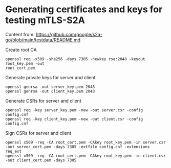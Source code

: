 # Generating certificates and keys for testing mTLS-S2A

Content from: https://github.com/google/s2a-go/blob/main/testdata/README.md

Create root CA

```
openssl req -x509 -sha256 -days 7305 -newkey rsa:2048 -keyout root_key.pem -out
root_cert.pem
```

Generate private keys for server and client

```
openssl genrsa -out server_key.pem 2048
openssl genrsa -out client_key.pem 2048
```

Generate CSRs for server and client

```
openssl req -key server_key.pem -new -out server.csr -config config.cnf
openssl req -key client_key.pem -new -out client.csr -config config.cnf
```

Sign CSRs for server and client

```
openssl x509 -req -CA root_cert.pem -CAkey root_key.pem -in server.csr -out server_cert.pem -days 7305 -extfile config.cnf -extensions req_ext
openssl x509 -req -CA root_cert.pem -CAkey root_key.pem -in client.csr -out client_cert.pem -days 7305
```